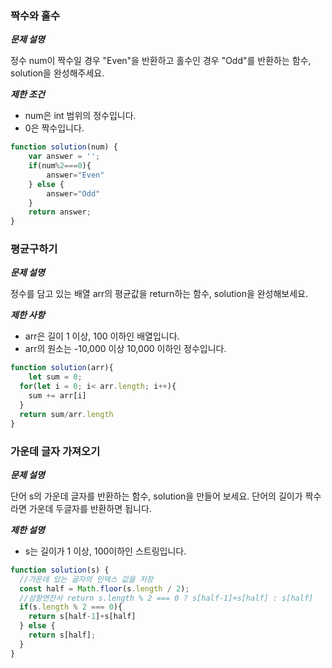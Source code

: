 ### 짝수와 홀수

**_문제 설명_**

정수 num이 짝수일 경우 "Even"을 반환하고 홀수인 경우 "Odd"를 반환하는 함수, solution을 완성해주세요.

**_제한 조건_**

- num은 int 범위의 정수입니다.
- 0은 짝수입니다.

```javascript
function solution(num) {
    var answer = '';
    if(num%2===0){
        answer="Even"
    } else {
        answer="Odd"
    }
    return answer;
}
```



### 평균구하기

**_문제 설명_**

정수를 담고 있는 배열 arr의 평균값을 return하는 함수, solution을 완성해보세요.

**_제한 사항_**

- arr은 길이 1 이상, 100 이하인 배열입니다.
- arr의 원소는 -10,000 이상 10,000 이하인 정수입니다.

```javascript
function solution(arr){
	let sum = 0;
  for(let i = 0; i< arr.length; i++){
    sum += arr[i]
  }
  return sum/arr.length
}
```



### 가운데 글자 가져오기

**_문제 설명_**

단어 s의 가운데 글자를 반환하는 함수, solution을 만들어 보세요. 단어의 길이가 짝수라면 가운데 두글자를 반환하면 됩니다.

**_제한 설명_**

- s는 길이가 1 이상, 100이하인 스트링입니다.

```javascript
function solution(s) {
  //가운데 있는 글자의 인덱스 값을 저장
  const half = Math.floor(s.length / 2);
  //삼항연잔사 return s.length % 2 === 0 ? s[half-1]+s[half] : s[half]
  if(s.length % 2 === 0){
    return s[half-1]+s[half]
  } else {
    return s[half];
  }
}
```

